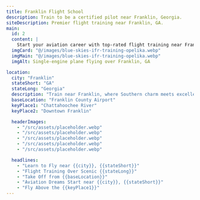 ```yaml
---
title: Franklin Flight School
description: Train to be a certified pilot near Franklin, Georgia.
siteDescription: Premier flight training near Franklin, GA.
main:
  id: 2
  content: |
    Start your aviation career with top-rated flight training near Franklin, Georgia. Ideal weather and open airspace make it a pilot’s paradise.
  imgCard: "@/images/blue-skies-ifr-training-opelika.webp"
  imgMain: "@/images/blue-skies-ifr-training-opelika.webp"
  imgAlt: Single-engine plane flying over Franklin, GA

location:
  city: "Franklin"
  stateShort: "GA"
  stateLong: "Georgia"
  description: "Train near Franklin, where Southern charm meets excellent flying conditions."
  baseLocation: "Franklin County Airport"
  keyPlace1: "Chattahoochee River"
  keyPlace2: "Downtown Franklin"

  headerImages:
    - "/src/assets/placeholder.webp"
    - "/src/assets/placeholder.webp"
    - "/src/assets/placeholder.webp"
    - "/src/assets/placeholder.webp"
    - "/src/assets/placeholder.webp"

  headlines:
    - "Learn to Fly near {{city}}, {{stateShort}}"
    - "Flight Training Over Scenic {{stateLong}}"
    - "Take Off from {{baseLocation}}"
    - "Aviation Dreams Start near {{city}}, {{stateShort}}"
    - "Fly Above the {{keyPlace1}}"
---
```

